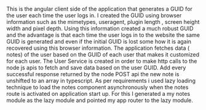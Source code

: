 This is the angular client side of the application that generates a GUID for the user each time the user logs in. I created the GUID using browser information such as the mimetypes, useragent, plugin length , screen height width and pixel depth. Using this information created a much robust GUID and the advantage is that each time the user logs in to the website the same GUID is generated and even if the initial GUID is lost some how it is again recovered using this browser information. The application fetches data ( notes) of the user based on the GUID of each user that makes it customized for each user. 
The User Service is created in order to make http calls to the node js apis to fetch and save data based on the user GUID. Add every successful response returned by the node POST api the new note is unshifted to an array in typescript. 
As per requirements i used lazy loading technique to load the notes component asynchronously when the notes route is activated on application start up. For this I generated a my notes module as the lazy module and  pointed my app router to the lazy module.
